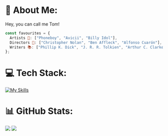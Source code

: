 # 💫 About Me:
Hey, you can call me Tom!<br>
```jsx
const favourites = {
  Artists 🎵: ["Phoneboy", "Avicii", "Billy Idol"],
  Directors 🎥: ["Christopher Nolan", "Ben Affleck", "Alfonso Cuarón"],
  Writers 📚: ["Phillip K. Dick", "J. R. R. Tolkien", "Arthur C. Clarke"]
};
```

# 💻 Tech Stack:
[![My Skills](https://skillicons.dev/icons?i=html,css,js,ts,nodejs,react,next,python,postman,lua,sqlite)](https://tomasmartinez.xyz)

# 📊 GitHub Stats:
![](https://github-readme-stats.vercel.app/api?username=shadow1363&theme=swift&hide_border=false&include_all_commits=false&count_private=false)
![](https://github-readme-streak-stats.herokuapp.com/?user=shadow1363&theme=swift&hide_border=false)
